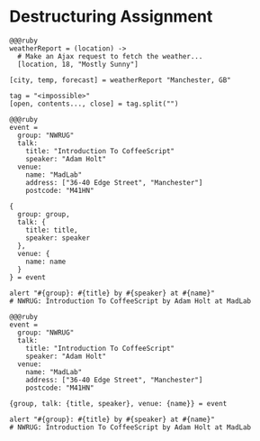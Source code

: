 <!SLIDE>

# Destructuring Assignment

<!SLIDE small>

    @@@ruby
    weatherReport = (location) ->
      # Make an Ajax request to fetch the weather...
      [location, 18, "Mostly Sunny"]

    [city, temp, forecast] = weatherReport "Manchester, GB"

    tag = "<impossible>"
    [open, contents..., close] = tag.split("")

<!SLIDE smaller>

    @@@ruby
    event =
      group: "NWRUG"
      talk:
        title: "Introduction To CoffeeScript"
        speaker: "Adam Holt"
      venue:
        name: "MadLab"
        address: ["36-40 Edge Street", "Manchester"]
        postcode: "M41HN"

    {
      group: group,
      talk: {
        title: title,
        speaker: speaker
      },
      venue: {
        name: name
      }
    } = event

    alert "#{group}: #{title} by #{speaker} at #{name}"
    # NWRUG: Introduction To CoffeeScript by Adam Holt at MadLab

<!SLIDE smaller>

    @@@ruby
    event =
      group: "NWRUG"
      talk:
        title: "Introduction To CoffeeScript"
        speaker: "Adam Holt"
      venue:
        name: "MadLab"
        address: ["36-40 Edge Street", "Manchester"]
        postcode: "M41HN"

    {group, talk: {title, speaker}, venue: {name}} = event

    alert "#{group}: #{title} by #{speaker} at #{name}"
    # NWRUG: Introduction To CoffeeScript by Adam Holt at MadLab

